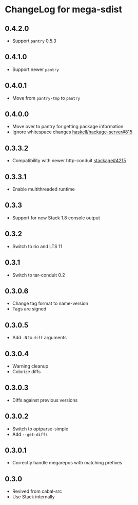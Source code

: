 # ChangeLog for mega-sdist

## 0.4.2.0

* Support `pantry` 0.5.3

## 0.4.1.0

* Support newer `pantry`

## 0.4.0.1

* Move from `pantry-tmp` to `pantry`

## 0.4.0.0

* Move over to pantry for getting package information
* Ignore whitespace changes [haskell/hackage-server#815](https://github.com/haskell/hackage-server/issues/815)

## 0.3.3.2

* Compatibility with newer http-conduit [stackage#4215](https://github.com/commercialhaskell/stackage/issues/4215)

## 0.3.3.1

* Enable multithreaded runtime

## 0.3.3

* Support for new Stack 1.8 console output

## 0.3.2

* Switch to rio and LTS 11

## 0.3.1

* Switch to tar-conduit 0.2

## 0.3.0.6

* Change tag format to name-version
* Tags are signed

## 0.3.0.5

* Add `-N` to `diff` arguments

## 0.3.0.4

* Warning cleanup
* Colorize diffs

## 0.3.0.3

* Diffs against previous versions

## 0.3.0.2

* Switch to optparse-simple
* Add `--get-diffs`

## 0.3.0.1

* Correctly handle megarepos with matching prefixes

## 0.3.0

* Revived from cabal-src
* Use Stack internally
